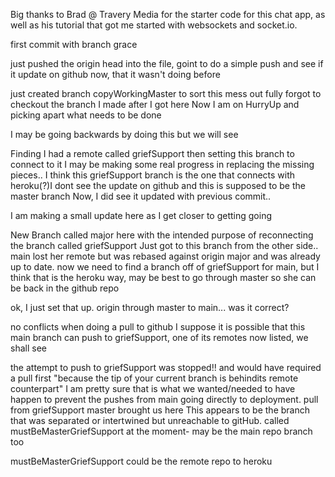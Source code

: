 

Big thanks to Brad @ Travery Media for the starter code for this chat app, as well 
as his tutorial that got me started with websockets and socket.io.

first commit with branch grace

just pushed the origin head into the file, goint to do a simple push and see 
if it update on github now, that it wasn't doing before

just created branch copyWorkingMaster to sort this mess out fully
forgot to checkout the branch I made after I got here
Now I am on HurryUp and picking apart what needs to be done

I may be going backwards by doing this but we will see

Finding I had a remote called griefSupport then setting this branch to connect to it
I may be making some real progress in replacing the missing pieces..
I think this griefSupport branch is the one that connects with heroku(?)I dont see the update on github and this is supposed to be the master branch
Now, I did see it updated with previous commit..

I am making a small update here as I get closer to getting going

New Branch called major here with the intended purpose of reconnecting the branch
called griefSupport
Just got to this branch from the other side..
main lost her remote but was rebased against origin major and was already up to date.
now we need to find a branch off of griefSupport for main, but I think that is the heroku way, may be best to go through master so she can be back in the github repo

ok, I just set that up. origin through master to main... was it correct?

no conflicts when doing a pull to github
I suppose it is possible that this main branch can push to griefSupport, one of its remotes now listed, we shall see

the attempt to push to griefSupport was stopped!! and would have required a pull first "because the tip of your current branch is behindits remote counterpart" I am pretty sure that is what we wanted/needed to have happen to prevent the pushes from main going directly to deployment.
pull from griefSupport master brought us here
This appears to be the branch that was separated or intertwined but unreachable to gitHub.
called mustBeMasterGriefSupport at the moment- may be the main repo branch too

mustBeMasterGriefSupport could be the remote repo to heroku
